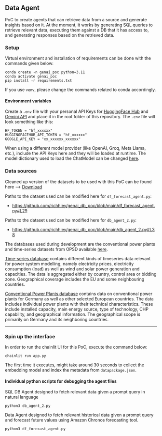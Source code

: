 ## Data Agent

PoC to create agents that can retrieve data from a source and generate insights based on it.
At the moment, it works by generating SQL queries to retrieve relevant data, executing them against a DB that it has access to, and generating responses based on the retrieved data.

### Setup

Virtual environment and installation of requirements can be done with the commands given below:
```
conda create -n genai_poc python=3.11
conda activate genai_poc
pip install -r requirements.txt
```
If you use `venv`, please change the commands related to conda accordingly.

#### Environment variables
Create a `.env` file with your personal API Keys for [HuggingFace Hub](https://huggingface.co/docs/hub/security-tokens) and [Gemini API](https://ai.google.dev/gemini-api/docs) and place it in the root folder of this repository.
The `.env` file will look something like this:
```
HF_TOKEN = "hf_xxxxxx"
HUGGINGFACEHUB_API_TOKEN = "hf_xxxxxx"
GOOGLE_API_KEY = "xx_xxxxxx_xxxxxx"
```
When using a different model provider (like OpenAI, Groq, Meta Llama, etc.), include the API Keys here and they will be loaded at runtime.
The model dictionary used to load the ChatModel can be changed [here](https://github.com/richhiey/genai_db_poc/blob/main/db_agent_2.py#L54). 
### Data sources

Cleaned up version of the datasets to be used with this PoC can be found here --> [Download](https://godigitaltcllp-my.sharepoint.com/:f:/g/personal/richhiey_thomas_godigitaltc_com/ElXtx2JOzX5Npovd87h2tisBBCMOsXa2LDYncqdR2PHkSQ?e=3xwW6T)

Paths to the dataset used can be modified here for `df_forecast_agent.py`:
- https://github.com/richhiey/genai_db_poc/blob/main/df_forecast_agent.py#L29

Paths to the dataset used can be modified here for `db_agent_2.py`:
- https://github.com/richhiey/genai_db_poc/blob/main/db_agent_2.py#L38

The databases used during development are the conventional power plants and time-series datasets from OPSD available [here](https://data.open-power-system-data.org/).

[Time-series database](https://data.open-power-system-data.org/time_series) contains different kinds of timeseries data relevant for power system modelling, namely electricity prices, electricity consumption (load) as well as wind and solar power generation and capacities. The data is aggregated either by country, control area or bidding zone. Geographical coverage includes the EU and some neighbouring countries.

[Conventional Power Plants database](https://data.open-power-system-data.org/conventional_power_plants) contains data on conventional power plants for Germany as well as other selected European countries. The data includes individual power plants with their technical characteristics. These include installed capacity, main energy source, type of technology, CHP capability, and geographical information. The geographical scope is primarily on Germany and its neighboring countries.

---

### Spin up the interface

In order to run the chainlit UI for this PoC, execute the command below:
```
chainlit run app.py
```
The first time it executes, might take around 30 seconds to collect the embedding model and index the metadata from `datapackage.json`.

#### Individual python scripts for debugging the agent files
SQL DB Agent designed to fetch relevant data given a prompt query in natural language
```
python3 db_agent_2.py
```

Data Agent designed to fetch relevant historical data given a prompt query and forecast future values using Amazon Chronos forecasting tool.
```
python3 df_forecast_agent.py
```
